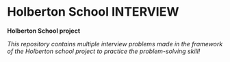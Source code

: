 # Holberton School INTERVIEW

**Holberton School project**

*This repository contains multiple interview problems made in the framework of the Holberton school project to practice the problem-solving skill!*


